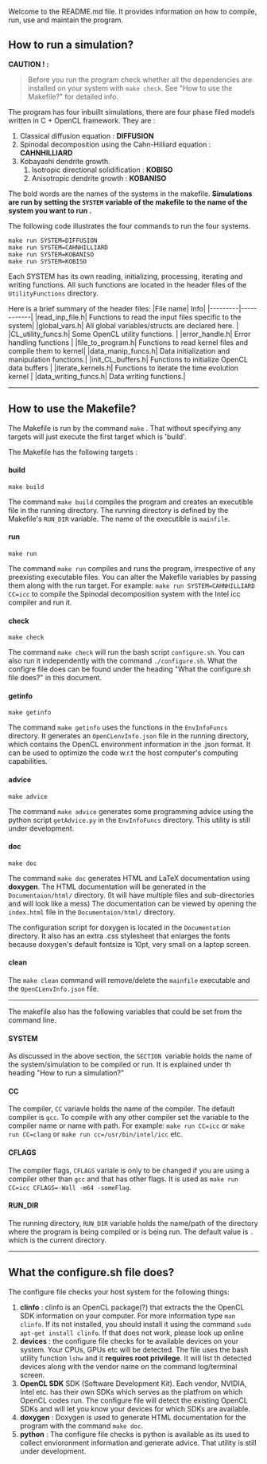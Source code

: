 Welcome to the README.md file. It provides information on how to compile, run, use and maintain the program.

## How to run a simulation?

**CAUTION ! :**
> Before you run the program check whether all the dependencies are installed on your system with `make check`. See "How to use the Makefile?" for detailed info.

The program has four inbuillt simulations, there are four phase filed models written in C  + OpenCL framework. They are :
1. Classical diffusion equation : **DIFFUSION**
2. Spinodal decomposition using the Cahn-Hilliard equation : **CAHNHILLIARD**
3. Kobayashi dendrite growth.
	1. Isotropic directional solidification : **KOBISO**
	2. Anisotropic dendrite growth : **KOBANISO**

The bold words are the names of the systems in the makefile.
**Simulations are run by setting the `SYSTEM` variable of the makefile to the name of the system you want to run .**

The following code illustrates the four commands to run the four systems. 
```
make run SYSTEM=DIFFUSION
make run SYSTEM=CAHNHILLIARD
make run SYSTEM=KOBANISO
make run SYSTEM=KOBISO
```

Each SYSTEM has its own reading, initializing, processing, iterating and writing functions. All such functions are located in the header files of the `UtilityFunctions` directory.

Here is a brief summary of the header files:
|File name| Info|
|---------|------------|
|read_inp_file.h| Functions to read the input files specific to the system|
|global_vars.h|	All global variables/structs are declared here. |
|CL_utility_funcs.h|	Some OpenCL utility functions. |
|error_handle.h|	Error handling functions |
|file_to_program.h|	Functions to read kernel files and compile them to kernel|
|data_manip_funcs.h| Data initialization and manipulation functions.|
|init_CL_buffers.h|	Functions to initialize OpenCL data buffers |
|iterate_kernels.h| Functions to iterate the time evolution kernel |
|data_writing_funcs.h|	Data writing functions.|

***
## How to use the Makefile?
The Makefile is run by the command `make` . That without specifying any targets will just execute the first target which is 'build'.

The Makefile has the following targets :
#### build
```
make build
```
The command `make build` compiles the program and creates an executible file in the running directory. The running directory is defined by the Makefile's `RUN_DIR` variable. The name of the executible is `mainfile`. 
#### run
```
make run
```
The command `make run` compiles and runs the program, irrespective of any preexisting executable files.  You can alter the Makefile variables by passing them along with the run target. For example: `make run SYSTEM=CAHNHILLIARD CC=icc` to compile the Spinodal decomposition system with the Intel icc compiler and run it.
#### check
```
make check
```
The command `make check` will run the bash script `configure.sh`. You can also run it independently with the command `./configure.sh`.  What the configre file does can be found under the heading "What the configure.sh file does?" in this document.
#### getinfo
```
make getinfo
```
The command `make getinfo` uses the functions in the `EnvInfoFuncs` directory. It generates an `OpenCLenvInfo.json` file in the running directory, which contains the OpenCL environment information in the .json format. It can be used to optimize the code w.r.t the host computer's computing capabilities.
#### advice
```
make advice
```
The command `make advice` generates some programming advice using the python script `getAdvice.py` in the  `EnvInfoFuncs` directory. This utility is still under development.
#### doc
```
make doc
```
The command `make doc` generates HTML and LaTeX documentation using **doxygen**. The HTML documentation will be generated in the `Documentaion/html/` directory. (It will have multiple files and sub-directories and will look like a mess) The documentation can be viewed by opening the `index.html` file in the `Documentaion/html/` directory. 

The configuration script for doxygen is located in the `Documentation` directory. It also has an extra .css stylesheet that enlarges the fonts because doxygen's default fontsize is 10pt, very small on a laptop screen. 
#### clean
The `make clean` command will remove/delete the `mainfile` executable and the `OpenCLenvInfo.json` file.
***
The makefile also has the following variables that could be set from the command line.
#### SYSTEM
As discussed in the above section, the `SECTION `variable holds the name of the system/simulation to be compiled or run. It is explained under th heading "How to run a simulation?"
#### CC
The compiler, `CC` variavle holds the name of the compiler. The default compiler is `gcc`. To compile with any other compiler set the variable to the compiler name or name with path. For example: `make run CC=icc` or `make run CC=clang` or `make run cc=/usr/bin/intel/icc` etc.
#### CFLAGS
The compiler flags, `CFLAGS` variale is only to be changed if you are using a compiler other than `gcc` and that has other flags. It is used as `make run CC=icc CFLAGS=-Wall -m64 -someFlag`.
#### RUN_DIR
The running directory, `RUN_DIR` variable holds the name/path of the directory where the program is being compiled or is being run. The default value is `.` which is the current directory.

***

## What the configure.sh file does?
The configure file checks your host system for the following things:
1. **clinfo** : clinfo is an OpenCL package(?) that extracts the the OpenCL SDK information on your computer. For more information type `man clinfo`. If its not installed, you should install it using the command `sudo apt-get install clinfo`. If that does not work, please look up online
2. **devices** : the configure file checks for te available devices on your system. Your CPUs, GPUs etc will be detected. The file uses the bash utility function `lshw` and it **requires root privilege**. It will list th detected devices along with the vendor name on the command log/terminal screen.
3. **OpenCL SDK** SDK (Software Development Kit). Each vendor, NVIDIA, Intel etc. has their own SDKs which serves as the platfrom on which OpenCL codes run. The configure file will detect the existing OpenCL SDKs and will let you know your devices for which SDKs are available. 
4. **doxygen** : Doxygen is used to generate HTML documentation for the program with the command `make doc`. 
5. **python** : The configure file checks is python is available as its used to collect envioronment information and generate advice. That utility is still under development.
